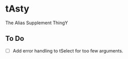 # tAsty

The Alias Supplement ThingY

## To Do

- [ ] Add error handling to tSelect for too few arguments.
